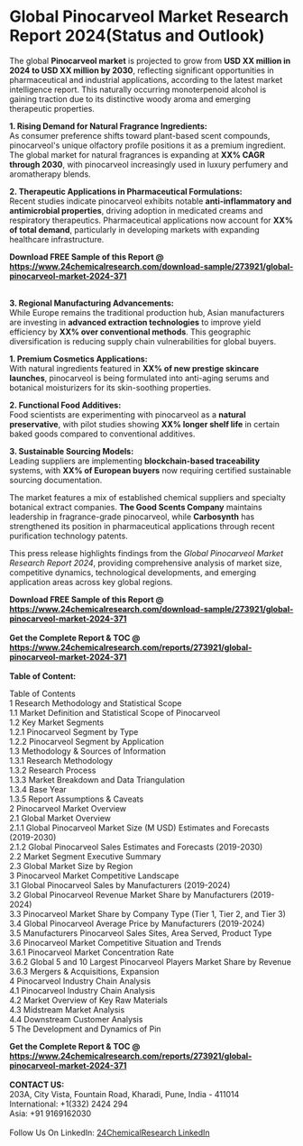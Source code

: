 <h1>Global Pinocarveol Market Research Report 2024(Status and Outlook)</h1><p>The global <strong>Pinocarveol market</strong> is projected to grow from <strong>USD XX million in 2024 to USD XX million by 2030</strong>, reflecting significant opportunities in pharmaceutical and industrial applications, according to the latest market intelligence report. This naturally occurring monoterpenoid alcohol is gaining traction due to its distinctive woody aroma and emerging therapeutic properties.</p><p><strong>1. Rising Demand for Natural Fragrance Ingredients:</strong><br>
As consumer preference shifts toward plant-based scent compounds, pinocarveol's unique olfactory profile positions it as a premium ingredient. The global market for natural fragrances is expanding at <strong>XX% CAGR through 2030</strong>, with pinocarveol increasingly used in luxury perfumery and aromatherapy blends.</p><p><strong>2. Therapeutic Applications in Pharmaceutical Formulations:</strong><br>
Recent studies indicate pinocarveol exhibits notable <strong>anti-inflammatory and antimicrobial properties</strong>, driving adoption in medicated creams and respiratory therapeutics. Pharmaceutical applications now account for <strong>XX% of total demand</strong>, particularly in developing markets with expanding healthcare infrastructure.</p><div><b>Download FREE Sample of this Report @ 
            <a href="https://www.24chemicalresearch.com/download-sample/273921/global-pinocarveol-market-2024-371">
            https://www.24chemicalresearch.com/download-sample/273921/global-pinocarveol-market-2024-371</a></b></div><br><p><strong>3. Regional Manufacturing Advancements:</strong><br>
While Europe remains the traditional production hub, Asian manufacturers are investing in <strong>advanced extraction technologies</strong> to improve yield efficiency by <strong>XX% over conventional methods</strong>. This geographic diversification is reducing supply chain vulnerabilities for global buyers.</p><p><strong>1. Premium Cosmetics Applications:</strong><br>
With natural ingredients featured in <strong>XX% of new prestige skincare launches</strong>, pinocarveol is being formulated into anti-aging serums and botanical moisturizers for its skin-soothing properties.</p><p><strong>2. Functional Food Additives:</strong><br>
Food scientists are experimenting with pinocarveol as a <strong>natural preservative</strong>, with pilot studies showing <strong>XX% longer shelf life</strong> in certain baked goods compared to conventional additives.</p><p><strong>3. Sustainable Sourcing Models:</strong><br>
Leading suppliers are implementing <strong>blockchain-based traceability</strong> systems, with <strong>XX% of European buyers</strong> now requiring certified sustainable sourcing documentation.</p><p>The market features a mix of established chemical suppliers and specialty botanical extract companies. <strong>The Good Scents Company</strong> maintains leadership in fragrance-grade pinocarveol, while <strong>Carbosynth</strong> has strengthened its position in pharmaceutical applications through recent purification technology patents.</p><p>This press release highlights findings from the <em>Global Pinocarveol Market Research Report 2024</em>, providing comprehensive analysis of market size, competitive dynamics, technological developments, and emerging application areas across key global regions.</p><div><b>Download FREE Sample of this Report @ 
            <a href="https://www.24chemicalresearch.com/download-sample/273921/global-pinocarveol-market-2024-371">
            https://www.24chemicalresearch.com/download-sample/273921/global-pinocarveol-market-2024-371</a></b></div><br><div><b>Get the Complete Report & TOC @ 
            <a href="https://www.24chemicalresearch.com/reports/273921/global-pinocarveol-market-2024-371">
            https://www.24chemicalresearch.com/reports/273921/global-pinocarveol-market-2024-371</a></b></div><br>
            <b>Table of Content:</b><p>Table of Contents<br />
1 Research Methodology and Statistical Scope<br />
1.1 Market Definition and Statistical Scope of Pinocarveol<br />
1.2 Key Market Segments<br />
1.2.1 Pinocarveol Segment by Type<br />
1.2.2 Pinocarveol Segment by Application<br />
1.3 Methodology & Sources of Information<br />
1.3.1 Research Methodology<br />
1.3.2 Research Process<br />
1.3.3 Market Breakdown and Data Triangulation<br />
1.3.4 Base Year<br />
1.3.5 Report Assumptions & Caveats<br />
2 Pinocarveol Market Overview<br />
2.1 Global Market Overview<br />
2.1.1 Global Pinocarveol Market Size (M USD) Estimates and Forecasts (2019-2030)<br />
2.1.2 Global Pinocarveol Sales Estimates and Forecasts (2019-2030)<br />
2.2 Market Segment Executive Summary<br />
2.3 Global Market Size by Region<br />
3 Pinocarveol Market Competitive Landscape<br />
3.1 Global Pinocarveol Sales by Manufacturers (2019-2024)<br />
3.2 Global Pinocarveol Revenue Market Share by Manufacturers (2019-2024)<br />
3.3 Pinocarveol Market Share by Company Type (Tier 1, Tier 2, and Tier 3)<br />
3.4 Global Pinocarveol Average Price by Manufacturers (2019-2024)<br />
3.5 Manufacturers Pinocarveol Sales Sites, Area Served, Product Type<br />
3.6 Pinocarveol Market Competitive Situation and Trends<br />
3.6.1 Pinocarveol Market Concentration Rate<br />
3.6.2 Global 5 and 10 Largest Pinocarveol Players Market Share by Revenue<br />
3.6.3 Mergers & Acquisitions, Expansion<br />
4 Pinocarveol Industry Chain Analysis<br />
4.1 Pinocarveol Industry Chain Analysis<br />
4.2 Market Overview of Key Raw Materials<br />
4.3 Midstream Market Analysis<br />
4.4 Downstream Customer Analysis<br />
5 The Development and Dynamics of Pin</p><div><b>Get the Complete Report & TOC @ 
            <a href="https://www.24chemicalresearch.com/reports/273921/global-pinocarveol-market-2024-371">
            https://www.24chemicalresearch.com/reports/273921/global-pinocarveol-market-2024-371</a></b></div><br><b>CONTACT US:</b><br>
            203A, City Vista, Fountain Road, Kharadi, Pune, India - 411014<br>
            International: +1(332) 2424 294<br>
            Asia: +91 9169162030 <br><br>
            Follow Us On LinkedIn: <a href="https://www.linkedin.com/company/24chemicalresearch/">24ChemicalResearch LinkedIn</a>